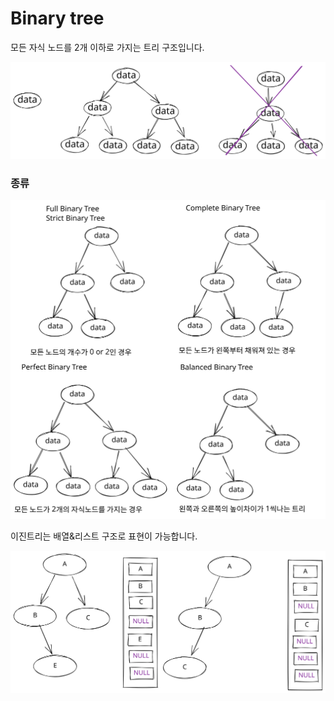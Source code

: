 # Binary tree

모든 자식 노드를 2개 이하로 가지는 트리 구조입니다.

<img src="../../.gitbook/assets/file.drawing (2).svg" alt="" class="gitbook-drawing">

### 종류

<img src="../../.gitbook/assets/file.drawing (1) (10).svg" alt="" class="gitbook-drawing">

이진트리는 배열&리스트 구조로 표현이 가능합니다.

<img src="../../.gitbook/assets/file.drawing (1) (11).svg" alt="" class="gitbook-drawing">

